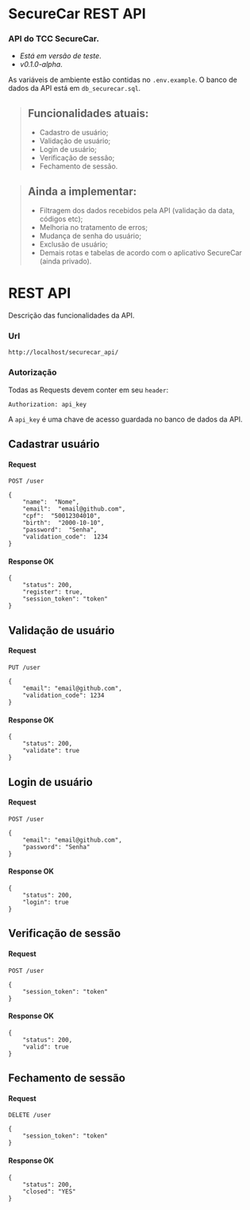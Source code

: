 # SecureCar REST API

### API do TCC SecureCar.
- *Está em versão de teste*.
- *v0.1.0-alpha*.

As variáveis de ambiente estão contidas no `.env.example`. 
O banco de dados da API está em `db_securecar.sql`.

> ## Funcionalidades atuais:
>- Cadastro de usuário;
>- Validação de usuário; 
>- Login de usuário;
>- Verificação de sessão;
>- Fechamento de sessão.  

> ## Ainda a implementar:
>- Filtragem dos dados recebidos pela API (validação da data, códigos etc);
>- Melhoria no tratamento de erros;
>- Mudança de senha do usuário;
>- Exclusão de usuário;
>- Demais rotas e tabelas de acordo com o aplicativo SecureCar (ainda privado).

# REST API

Descrição das funcionalidades da API.

### Url
		
	http://localhost/securecar_api/

### Autorização

Todas as Requests devem conter em seu `header`:

	Authorization: api_key

A `api_key` é uma chave de acesso guardada no banco de dados da API. 
	
## Cadastrar usuário

#### Request 

`POST /user`

	{
		"name":  "Nome",
		"email":  "email@github.com",
		"cpf":  "50012304010",
		"birth":  "2000-10-10",
		"password":  "Senha",
		"validation_code":  1234
	}
	
#### Response OK

	{
		"status": 200,
		"register": true,
		"session_token": "token"
	}
	
## Validação de usuário

#### Request

`PUT /user`

	{
		"email": "email@github.com",
		"validation_code": 1234
	}
	
#### Response OK
	
	{
		"status": 200,
		"validate": true
	}
	
##  Login de usuário

#### Request

`POST /user`

	{
		"email": "email@github.com",
		"password": "Senha"
	}

#### Response OK

	{
		"status": 200,
		"login": true
	}

## Verificação de sessão

#### Request

`POST /user`

	{ 
		"session_token": "token"
	}

#### Response OK

	{
		"status": 200,
		"valid": true
	}

## Fechamento de sessão

#### Request

`DELETE /user`

	{
		"session_token": "token"
	}

#### Response OK

	{
		"status": 200,
		"closed": "YES"
	}
